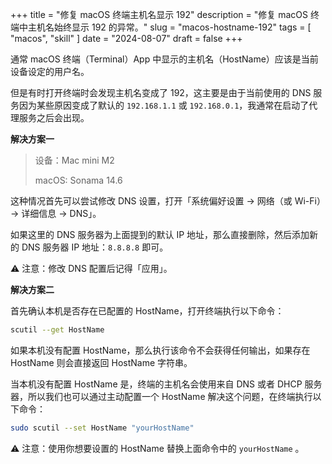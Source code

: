 +++
title = "修复 macOS 终端主机名显示 192"
description = "修复 macOS 终端中主机名始终显示 192 的异常。"
slug = "macos-hostname-192"
tags = [
    "macos",
    "skill"
]
date = "2024-08-07"
draft = false
+++

通常 macOS 终端（Terminal）App 中显示的主机名（HostName）应该是当前设备设定的用户名。

但是有时打开终端时会发现主机名变成了 192，这主要是由于当前使用的 DNS 服务因为某些原因变成了默认的 `192.168.1.1` 或 `192.168.0.1`，我通常在启动了代理服务之后会出现。

**解决方案一**

> 设备：Mac mini M2
> 
> macOS: Sonama 14.6

这种情况首先可以尝试修改 DNS 设置，打开「系统偏好设置 -> 网络（或 Wi-Fi） -> 详细信息 -> DNS」。


如果这里的 DNS 服务器为上面提到的默认 IP 地址，那么直接删除，然后添加新的 DNS 服务器 IP 地址：`8.8.8.8` 即可。

⚠️ 注意：修改 DNS 配置后记得「应用」。

**解决方案二**

首先确认本机是否存在已配置的 HostName，打开终端执行以下命令：

```bash
scutil --get HostName 
```

如果本机没有配置 HostName，那么执行该命令不会获得任何输出，如果存在 HostName 则会直接返回 HostName 字符串。

当本机没有配置 HostName 是，终端的主机名会使用来自 DNS 或者 DHCP 服务器，所以我们也可以通过主动配置一个 HostName 解决这个问题，在终端执行以下命令：

```bash
sudo scutil --set HostName "yourHostName"
```

⚠️ 注意：使用你想要设置的 HostName 替换上面命令中的 `yourHostName` 。